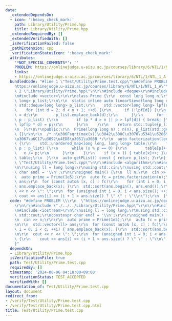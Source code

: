 ```yaml
---
data:
  _extendedDependsOn:
  - icon: ':heavy_check_mark:'
    path: Library/Utility/Prime.hpp
    title: Library/Utility/Prime.hpp
  _extendedRequiredBy: []
  _extendedVerifiedWith: []
  _isVerificationFailed: false
  _pathExtension: cpp
  _verificationStatusIcon: ':heavy_check_mark:'
  attributes:
    '*NOT_SPECIAL_COMMENTS*': ''
    PROBLEM: https://onlinejudge.u-aizu.ac.jp/courses/library/6/NTL/1/NTL_1_A
    links:
    - https://onlinejudge.u-aizu.ac.jp/courses/library/6/NTL/1/NTL_1_A
  bundledCode: "#line 1 \"Test/Utility/Prime.test.cpp\"\n#define PROBLEM \\\r\n  \"\
    https://onlinejudge.u-aizu.ac.jp/courses/library/6/NTL/1/NTL_1_A\"\r\n\r\n#line\
    \ 2 \"Library/Utility/Prime.hpp\"\n\r\n#include <deque>\r\n#include <unordered_map>\r\
    \n#include <vector>\r\n\r\nclass Prime {\r\n  const long long n;\r\n  const std::deque<long\
    \ long> p_list;\r\n\r\n  static inline auto linearSieve(long long n) {\r\n   \
    \ std::deque<long long> p_list;\r\n    std::vector<long long> lpf(n + 1);\r\n\
    \    for (int d = 2; d < n + 1; ++d) {\r\n      if (!lpf[d]) {\r\n        lpf[d]\
    \ = d;\r\n        p_list.emplace_back(d);\r\n      }\r\n      for (const auto&\
    \ p : p_list) {\r\n        if (p * d > n || p > lpf[d]) { break; }\r\n       \
    \ lpf[p * d] = p;\r\n      }\r\n    }\r\n    return std::tuple{p_list, lpf};\r\
    \n  }\r\n\r\npublic:\r\n  Prime(long long n) : n(n), p_list(std::get<0>(linearSieve(n)))\
    \ {}\r\n\r\n  /* n\u306Fsqrt(max(x))\u3042\u308C\u3070\u5341\u5206\u306A\u306E\
    \u3067\u6C17\u3092\u4ED8\u3051\u308B */\r\n  auto factorization(long long x) const\
    \ {\r\n    std::unordered_map<long long, long long> table;\r\n    for (const auto&\
    \ p : p_list) {\r\n      while (x % p == 0) {\r\n        table[p]++;\r\n     \
    \   x /= p;\r\n      }\r\n    }\r\n    if (x > 1) { table[x]++; }\r\n    return\
    \ table;\r\n  }\r\n  auto getPList() const { return p_list; }\r\n};\r\n#line 5\
    \ \"Test/Utility/Prime.test.cpp\"\n\r\n#include <algorithm>\r\n#include <iostream>\r\
    \n\r\nusing ll = long long;\r\nusing std::cin;\r\nusing std::cout;\r\nconstexpr\
    \ char endl = '\\n';\r\n\r\nsigned main() {\r\n  ll n;\r\n  cin >> n;\r\n\r\n\
    \  auto prime = Prime(1e5);\r\n  auto fc = prime.factorization(n);\r\n\r\n  std::vector<ll>\
    \ ans;\r\n  for (const auto& [x, c] : fc)\r\n    for (int i = 0; i < c; ++i) {\
    \ ans.emplace_back(x); }\r\n  std::sort(ans.begin(), ans.end());\r\n\r\n  cout\
    \ << n << \": \";\r\n  for (unsigned int i = 0; i < ans.size(); ++i) {\r\n   \
    \ cout << ans[i] << (i + 1 < ans.size() ? \" \" : \"\\n\");\r\n  }\r\n}\n"
  code: "#define PROBLEM \\\r\n  \"https://onlinejudge.u-aizu.ac.jp/courses/library/6/NTL/1/NTL_1_A\"\
    \r\n\r\n#include \"./../../Library/Utility/Prime.hpp\"\r\n\r\n#include <algorithm>\r\
    \n#include <iostream>\r\n\r\nusing ll = long long;\r\nusing std::cin;\r\nusing\
    \ std::cout;\r\nconstexpr char endl = '\\n';\r\n\r\nsigned main() {\r\n  ll n;\r\
    \n  cin >> n;\r\n\r\n  auto prime = Prime(1e5);\r\n  auto fc = prime.factorization(n);\r\
    \n\r\n  std::vector<ll> ans;\r\n  for (const auto& [x, c] : fc)\r\n    for (int\
    \ i = 0; i < c; ++i) { ans.emplace_back(x); }\r\n  std::sort(ans.begin(), ans.end());\r\
    \n\r\n  cout << n << \": \";\r\n  for (unsigned int i = 0; i < ans.size(); ++i)\
    \ {\r\n    cout << ans[i] << (i + 1 < ans.size() ? \" \" : \"\\n\");\r\n  }\r\n\
    }"
  dependsOn:
  - Library/Utility/Prime.hpp
  isVerificationFile: true
  path: Test/Utility/Prime.test.cpp
  requiredBy: []
  timestamp: '2024-08-06 04:18:00+09:00'
  verificationStatus: TEST_ACCEPTED
  verifiedWith: []
documentation_of: Test/Utility/Prime.test.cpp
layout: document
redirect_from:
- /verify/Test/Utility/Prime.test.cpp
- /verify/Test/Utility/Prime.test.cpp.html
title: Test/Utility/Prime.test.cpp
---
```

